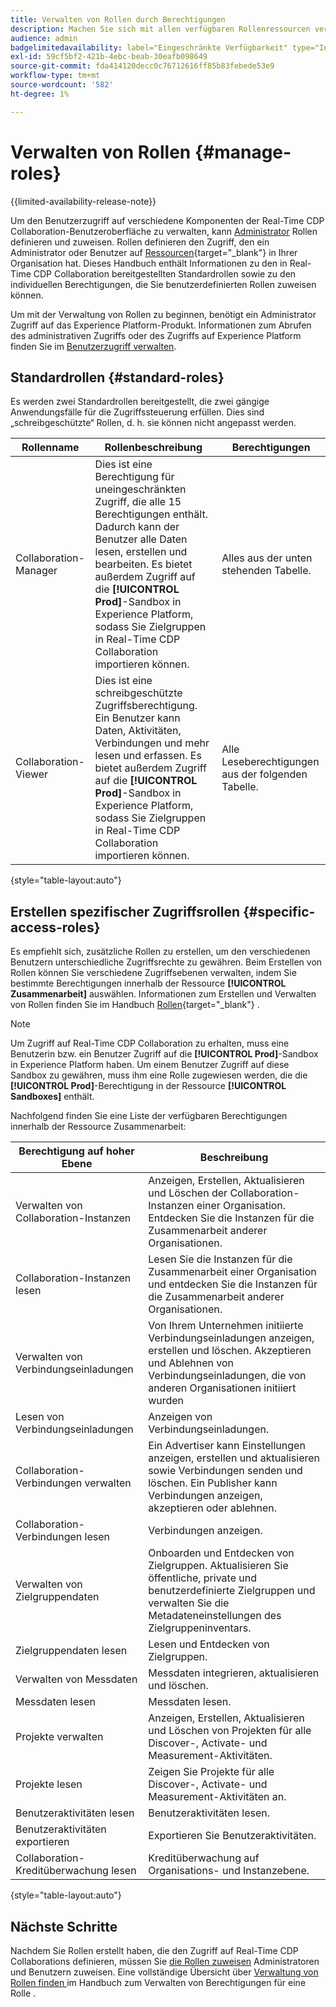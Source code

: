 ```yaml
---
title: Verwalten von Rollen durch Berechtigungen
description: Machen Sie sich mit allen verfügbaren Rollenressourcen vertraut, die Zugriff auf verschiedene Komponenten in der Real-Time CDP Collaboration-Benutzeroberfläche bieten.
audience: admin
badgelimitedavailability: label="Eingeschränkte Verfügbarkeit" type="Informative" url="https://helpx.adobe.com/de/legal/product-descriptions/real-time-customer-data-platform-collaboration.html newtab=true"
exl-id: 59cf5bf2-421b-4ebc-beab-30eafb098649
source-git-commit: fda414120decc0c76712616ff85b83febede53e9
workflow-type: tm+mt
source-wordcount: '582'
ht-degree: 1%

---
```


# Verwalten von Rollen {#manage-roles}

{{limited-availability-release-note}}

Um den Benutzerzugriff auf verschiedene Komponenten der Real-Time CDP Collaboration-Benutzeroberfläche zu verwalten, kann [Administrator](./manage-user-access.md#system-admin-gain-access) Rollen definieren und zuweisen. Rollen definieren den Zugriff, den ein Administrator oder Benutzer auf [Ressourcen](https://experienceleague.adobe.com/de/docs/experience-platform/access-control/home#permissions){target="_blank"} in Ihrer Organisation hat. Dieses Handbuch enthält Informationen zu den in Real-Time CDP Collaboration bereitgestellten Standardrollen sowie zu den individuellen Berechtigungen, die Sie benutzerdefinierten Rollen zuweisen können.

Um mit der Verwaltung von Rollen zu beginnen, benötigt ein Administrator Zugriff auf das Experience Platform-Produkt. Informationen zum Abrufen des administrativen Zugriffs oder des Zugriffs auf Experience Platform finden Sie im [Benutzerzugriff verwalten](./manage-user-access.md#manage-user-access-through-permissions).

## Standardrollen {#standard-roles}

Es werden zwei Standardrollen bereitgestellt, die zwei gängige Anwendungsfälle für die Zugriffssteuerung erfüllen. Dies sind „schreibgeschützte“ Rollen, d. h. sie können nicht angepasst werden.

| Rollenname | Rollenbeschreibung | Berechtigungen |
| --- | --- | --- | 
| Collaboration-Manager | Dies ist eine Berechtigung für uneingeschränkten Zugriff, die alle 15 Berechtigungen enthält. Dadurch kann der Benutzer alle Daten lesen, erstellen und bearbeiten. Es bietet außerdem Zugriff auf die **[!UICONTROL Prod]**-Sandbox in Experience Platform, sodass Sie Zielgruppen in Real-Time CDP Collaboration importieren können. | Alles aus der unten stehenden Tabelle. |
| Collaboration-Viewer | Dies ist eine schreibgeschützte Zugriffsberechtigung. Ein Benutzer kann Daten, Aktivitäten, Verbindungen und mehr lesen und erfassen. Es bietet außerdem Zugriff auf die **[!UICONTROL Prod]**-Sandbox in Experience Platform, sodass Sie Zielgruppen in Real-Time CDP Collaboration importieren können. | Alle Leseberechtigungen aus der folgenden Tabelle. |

{style="table-layout:auto"}

## Erstellen spezifischer Zugriffsrollen {#specific-access-roles}

Es empfiehlt sich, zusätzliche Rollen zu erstellen, um den verschiedenen Benutzern unterschiedliche Zugriffsrechte zu gewähren. Beim Erstellen von Rollen können Sie verschiedene Zugriffsebenen verwalten, indem Sie bestimmte Berechtigungen innerhalb der Ressource **[!UICONTROL Zusammenarbeit]** auswählen. Informationen zum Erstellen und Verwalten von Rollen finden Sie im Handbuch [Rollen](https://experienceleague.adobe.com/de/docs/experience-platform/access-control/abac/permissions-ui/roles#create-new-role){target="_blank"} .

>[!NOTE]
> Um Zugriff auf Real-Time CDP Collaboration zu erhalten, muss eine Benutzerin bzw. ein Benutzer Zugriff auf die **[!UICONTROL Prod]**-Sandbox in Experience Platform haben. Um einem Benutzer Zugriff auf diese Sandbox zu gewähren, muss ihm eine Rolle zugewiesen werden, die die **[!UICONTROL Prod]**-Berechtigung in der Ressource **[!UICONTROL Sandboxes]** enthält.

Nachfolgend finden Sie eine Liste der verfügbaren Berechtigungen innerhalb der Ressource Zusammenarbeit:

| Berechtigung auf hoher Ebene | Beschreibung |
| --- | --- |
| Verwalten von Collaboration-Instanzen | Anzeigen, Erstellen, Aktualisieren und Löschen der Collaboration-Instanzen einer Organisation. Entdecken Sie die Instanzen für die Zusammenarbeit anderer Organisationen. |
| Collaboration-Instanzen lesen | Lesen Sie die Instanzen für die Zusammenarbeit einer Organisation und entdecken Sie die Instanzen für die Zusammenarbeit anderer Organisationen. |
| Verwalten von Verbindungseinladungen | Von Ihrem Unternehmen initiierte Verbindungseinladungen anzeigen, erstellen und löschen. Akzeptieren und Ablehnen von Verbindungseinladungen, die von anderen Organisationen initiiert wurden |
| Lesen von Verbindungseinladungen | Anzeigen von Verbindungseinladungen. |
| Collaboration-Verbindungen verwalten | Ein Advertiser kann Einstellungen anzeigen, erstellen und aktualisieren sowie Verbindungen senden und löschen. Ein Publisher kann Verbindungen anzeigen, akzeptieren oder ablehnen. |
| Collaboration-Verbindungen lesen | Verbindungen anzeigen. |
| Verwalten von Zielgruppendaten | Onboarden und Entdecken von Zielgruppen. Aktualisieren Sie öffentliche, private und benutzerdefinierte Zielgruppen und verwalten Sie die Metadateneinstellungen des Zielgruppeninventars. |
| Zielgruppendaten lesen | Lesen und Entdecken von Zielgruppen. |
| Verwalten von Messdaten | Messdaten integrieren, aktualisieren und löschen. |
| Messdaten lesen | Messdaten lesen. |
| Projekte verwalten | Anzeigen, Erstellen, Aktualisieren und Löschen von Projekten für alle Discover-, Activate- und Measurement-Aktivitäten. |
| Projekte lesen | Zeigen Sie Projekte für alle Discover-, Activate- und Measurement-Aktivitäten an. |
| Benutzeraktivitäten lesen | Benutzeraktivitäten lesen. |
| Benutzeraktivitäten exportieren | Exportieren Sie Benutzeraktivitäten. |
| Collaboration-Kreditüberwachung lesen | Kreditüberwachung auf Organisations- und Instanzebene. |

{style="table-layout:auto"}

## Nächste Schritte

Nachdem Sie Rollen erstellt haben, die den Zugriff auf Real-Time CDP Collaborations definieren, müssen Sie [die Rollen zuweisen](./manage-user-access.md#assign-a-role) Administratoren und Benutzern zuweisen. Eine vollständige Übersicht über [ Verwaltung von Rollen finden ](https://experienceleague.adobe.com/de/docs/experience-platform/access-control/abac/permissions-ui/permissions) im Handbuch zum Verwalten von Berechtigungen für eine Rolle .
